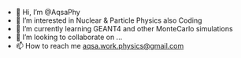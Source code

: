 - 👋 Hi, I’m @AqsaPhy
- 👀 I’m interested in Nuclear & Particle Physics also Coding
- 🌱 I’m currently learning GEANT4 and other MonteCarlo simulations
- 💞️ I’m looking to collaborate on ...
- 📫 How to reach me aqsa.work.physics@gmail.com

<!---
AqsaPhy/AqsaPhy is a ✨ special ✨ repository because its `README.md` (this file) appears on your GitHub profile.
You can click the Preview link to take a look at your changes.
--->
